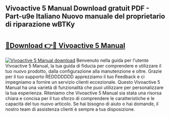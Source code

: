 ## Vivoactive 5 Manual Download gratuit PDF - Part-u9e Italiano Nuovo manuale del proprietario di riparazione wBTKy

# <h2><a href="http://df9toz.blite.top/?on=Vivoactive+5+Manual">🔗Download 👉🔴 Vivoactive 5 Manual</a></h2>

[![Vivoactive 5 Manual download](https://i.imgur.com/lujVjoI.png)](http://df9toz.blite.top/?on=Vivoactive+5+Manual)
Benvenuto nella guida per l'utente Vivoactive 5 Manual, la tua guida di fiducia per comprendere e utilizzare il tuo nuovo prodotto, dalla configurazione alla manutenzione e oltre. Grazie per il tuo supporto REDDDDDDD apprezziamo il tuo Feedback e ci impegniamo a fornire un servizio clienti eccezionale. Questo Vivoactive 5 Manual ha una varietà di funzionalità che puoi utilizzare per personalizzare la tua esperienza. Riteniamo che Vivoactive 5 Manual sia stata una risorsa chiara e concisa per il tuo sforzo di comprendere le caratteristiche e le capacità del tuo nuovo articolo. Se hai bisogno di aiuto o hai domande, il nostro team di assistenza clienti è sempre a tua disposizione.
